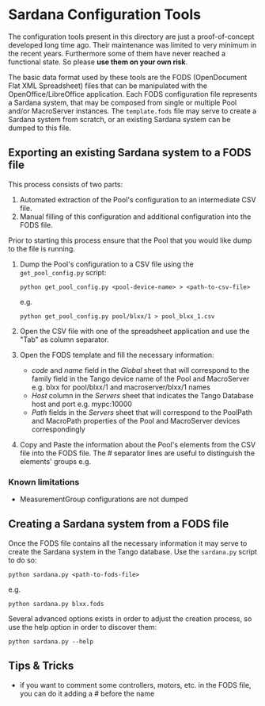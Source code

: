 # Sardana Configuration Tools

The configuration tools present in this directory are just a proof-of-concept
developed long time ago. Their maintenance was limited to very minimum in the
recent years. Furthermore some of them have never reached a functional state.
So please **use them on your own risk**.

The basic data format used by these tools are the FODS
(OpenDocument Flat XML Spreadsheet) files that can be manipulated with the
OpenOffice/LibreOffice application. Each FODS configuration file represents a
Sardana system, that may be composed from single or multiple Pool
and/or MacroServer instances. The `template.fods` file may serve to create a
Sardana system from scratch, or an existing Sardana system can be dumped to
this file.

## Exporting an existing Sardana system to a FODS file

This process consists of two parts:

1. Automated extraction of the Pool's configuration to an intermediate CSV file.
2. Manual filling of this configuration and additional configuration into the
   FODS file.

Prior to starting this process ensure that the Pool that you would like dump to
the file is running.

1. Dump the Pool's configuration to a CSV file using the `get_pool_config.py`
   script:

   `python get_pool_config.py <pool-device-name> > <path-to-csv-file>`

   e.g.

   `python get_pool_config.py pool/blxx/1 > pool_blxx_1.csv`

2. Open the CSV file with one of the spreadsheet application and use the "Tab"
   as column separator.

3. Open the FODS template and fill the necessary information:

   * *code* and *name* field in the *Global* sheet that will correspond to the
     family field in the Tango device name of the Pool and MacroServer e.g.
     blxx for pool/blxx/1 and macroserver/blxx/1 names
   * *Host* column in the *Servers* sheet that indicates the Tango Database host
     and port e.g. mypc:10000
   * *Path* fields in the *Servers* sheet that will correspond to the PoolPath
     and MacroPath properties of the Pool and MacroServer devices correspondingly

4. Copy and Paste the information about the Pool's elements from the CSV file
   into the FODS file. The *#* separator lines are useful to distinguish the
   elements' groups e.g.

### Known limitations

* MeasurementGroup configurations are not dumped

## Creating a Sardana system from a FODS file

Once the FODS file contains all the necessary information it may serve to create
the Sardana system in the Tango database. Use the `sardana.py` script to do so:

   `python sardana.py <path-to-fods-file>`

   e.g.

   `python sardana.py blxx.fods`

Several advanced options exists in order to adjust the creation process, so use
the help option in order to discover them:

   `python sardana.py --help`

## Tips & Tricks

*  if you want to comment some controllers, motors, etc. in the FODS file, 
   you can do it adding a *#* before the name